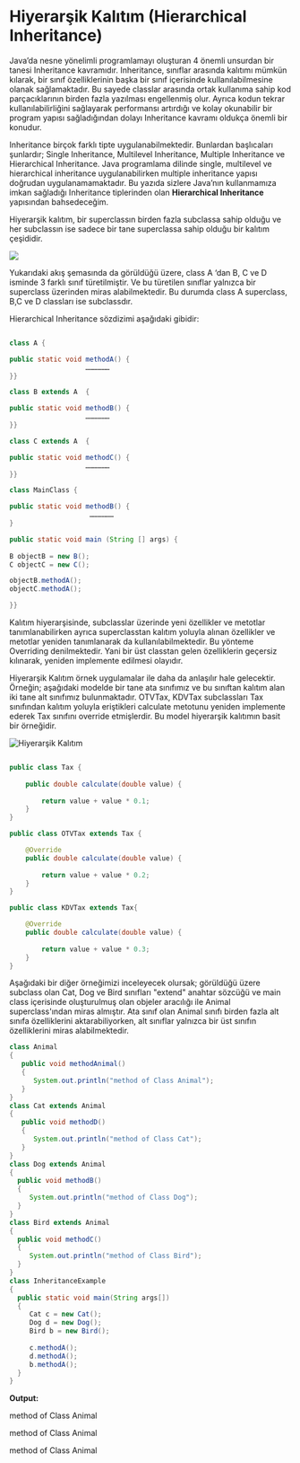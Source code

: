 

# Hiyerarşik Kalıtım (Hierarchical Inheritance)


Java’da nesne yönelimli programlamayı oluşturan 4 önemli unsurdan bir tanesi Inheritance kavramıdır. Inheritance, sınıflar arasında kalıtımı mümkün kılarak, bir sınıf özelliklerinin başka bir sınıf içerisinde kullanılabilmesine olanak sağlamaktadır. Bu sayede classlar arasında ortak kullanıma sahip kod parçacıklarının birden fazla yazılması engellenmiş olur. Ayrıca kodun tekrar kullanılabilirliğini sağlayarak performansı artırdığı ve kolay okunabilir bir program yapısı sağladığından dolayı Inheritance kavramı oldukça önemli bir konudur.

Inheritance birçok farklı tipte uygulanabilmektedir. Bunlardan başlıcaları şunlardır; Single Inheritance, Multilevel Inheritance, Multiple Inheritance ve Hierarchical Inheritance. Java programlama dilinde single, multilevel ve hierarchical inheritance uygulanabilirken multiple inheritance yapısı doğrudan uygulanamamaktadır. Bu yazıda sizlere Java’nın kullanmamıza imkan sağladığı Inheritance tiplerinden olan **Hierarchical Inheritance** yapısından bahsedeceğim.

Hiyerarşik kalıtım, bir superclassın birden fazla subclassa sahip olduğu ve her subclassın ise sadece bir tane superclassa sahip olduğu bir kalıtım çeşididir.

<img src="hierarchical_inheritance.png"/>

Yukarıdaki akış şemasında da görüldüğü üzere, class A ‘dan B, C ve D isminde 3 farklı sınıf türetilmiştir. Ve bu türetilen sınıflar yalnızca bir superclass üzerinden miras alabilmektedir. Bu durumda class A superclass, B,C ve D classları ise subclassdır. 

Hierarchical Inheritance sözdizimi aşağıdaki gibidir:

````java

class A {

public static void methodA() {
                   ………………
}}

class B extends A  {

public static void methodB() {
                   ………………
}}

class C extends A  {

public static void methodC() {
                   ………………
}}

class MainClass {

public static void methodB() {
                    ………………
}

public static void main (String [] args) {
 
B objectB = new B();
C objectC = new C();

objectB.methodA();
objectC.methodA();

}}

````

Kalıtım hiyerarşisinde, subclasslar üzerinde yeni özellikler ve metotlar tanımlanabilirken ayrıca superclasstan kalıtım yoluyla alınan özellikler ve metotlar yeniden tanımlanarak da kullanılabilmektedir. Bu yönteme Overriding denilmektedir. Yani bir üst classtan gelen özelliklerin geçersiz kılınarak, yeniden implemente edilmesi olayıdır.

Hiyerarşik Kalıtım örnek uygulamalar ile daha da anlaşılır hale gelecektir. Örneğin; aşağıdaki modelde bir tane ata sınıfımız ve bu sınıftan kalıtım alan iki tane alt sınıfımız bulunmaktadır. OTVTax, KDVTax subclassları Tax sınıfından kalıtım yoluyla eriştikleri calculate metotunu yeniden implemente ederek Tax sınıfını override etmişlerdir. Bu model hiyerarşik kalıtımın basit bir örneğidir.

![Hiyerarşik Kalıtım](/Users/kodluyoruz/Projeler/kodluyoruz/taskforce/java/java-102/object-oriented-programming/figures/hierarchical-inheritance.png)

````java

public class Tax {
	
	public double calculate(double value) {
		
		return value + value * 0.1;
	}
}

public class OTVTax extends Tax {

	@Override
	public double calculate(double value) {
		
		return value + value * 0.2;
	}
}

public class KDVTax extends Tax{

	@Override
	public double calculate(double value) {
		
		return value + value * 0.3;
	}
}

````



Aşağıdaki bir diğer örneğimizi inceleyecek olursak; görüldüğü üzere subclass olan Cat, Dog ve Bird sınıfları "extend" anahtar sözcüğü ve main class içerisinde oluşturulmuş olan objeler aracılığı ile Animal superclass'ından miras almıştır. Ata sınıf olan Animal sınıfı birden fazla alt sınıfa özelliklerini aktarabiliyorken, alt sınıflar yalnızca bir üst sınıfın özelliklerini miras alabilmektedir. 


````java
class Animal
{
   public void methodAnimal()
   {
      System.out.println("method of Class Animal");
   }
}
class Cat extends Animal
{
   public void methodD()
   {
      System.out.println("method of Class Cat");
   }
}
class Dog extends Animal
{
  public void methodB()
  {
     System.out.println("method of Class Dog");
  }
}
class Bird extends Animal
{
  public void methodC()
  {
     System.out.println("method of Class Bird");
  }
}
class InheritanceExample
{
  public static void main(String args[])
  {
     Cat c = new Cat();
     Dog d = new Dog();
     Bird b = new Bird();
     
     c.methodA();
     d.methodA();
     b.methodA();
  }
}

````

**Output:**

method of Class Animal

method of Class Animal

method of Class Animal





